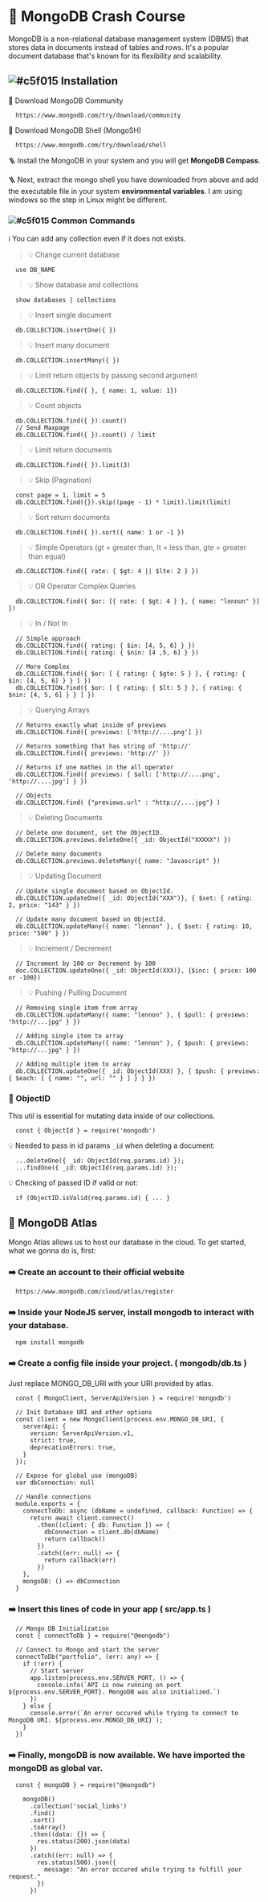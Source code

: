 # 📢 MongoDB Crash Course
MongoDB is a non-relational database management system (DBMS) that stores data in documents instead of tables and rows. It's a popular document database that's known for its flexibility and scalability.


## ![#c5f015](https://placehold.co/15x15/c5f015/c5f015.png) Installation
🔗 Download MongoDB Community

      https://www.mongodb.com/try/download/community

🔗 Download MongoDB Shell (MongoSH)

      https://www.mongodb.com/try/download/shell

🪜 Install the MongoDB in your system and you will get **MongoDB Compass**.

🪜 Next, extract the mongo shell you have downloaded from above and add the executable file in your system **environmental variables**. I am using windows so the step in Linux might be different.


### ![#c5f015](https://placehold.co/15x15/c5f015/c5f015.png) Common Commands
ℹ️ You can add any collection even if it does not exists.

> 💡 Change current database

      use DB_NAME

> 💡 Show database and collections

      show databases | collections 

> 💡 Insert single document

      db.COLLECTION.insertOne({ })

> 💡 Insert many document

      db.COLLECTION.insertMany({ })

> 💡 Limit return objects by passing second argument

      db.COLLECTION.find({ }, { name: 1, value: 1})

> 💡 Count objects

      db.COLLECTION.find({ }).count()
      // Send Maxpage
      db.COLLECTION.find({ }).count() / limit

> 💡 Limit return documents

      db.COLLECTION.find({ }).limit(3)

> 💡 Skip (Pagination)

      const page = 1, limit = 5
      db.COLLECTION.find({}).skip((page - 1) * limit).limit(limit)

> 💡 Sort return documents

      db.COLLECTION.find({ }).sort({ name: 1 or -1 })

> 💡 Simple Operators (gt = greater than, lt = less than, gte = greater than equal)

      db.COLLECTION.find({ rate: { $gt: 4 || $lte: 2 } })

> 💡 OR Operator Complex Queries 

      db.COLLECTION.find({ $or: [{ rate: { $gt: 4 } }, { name: "lennon" }] })

> 💡 In / Not In

      // Simple approach
      db.COLLECTION.find({ rating: { $in: [4, 5, 6] } })
      db.COLLECTION.find({ rating: { $nin: [4 ,5, 6] } })
      
      // More Complex
      db.COLLECTION.find({ $or: [ { rating: { $gte: 5 } }, { rating: { $in: [4, 5, 6] } } ] })
      db.COLLECTION.find({ $or: [ { rating: { $lt: 5 } }, { rating: { $nin: [4, 5, 6] } } ] })

> 💡 Querying Arrays

      // Returns exactly what inside of previews
      db.COLLECTION.find({ previews: ['http://....png'] }) 

      // Returns something that has string of 'http://'
      db.COLLECTION.find({ previews: 'http://' })
      
      // Returns if one mathes in the all operator
      db.COLLECTION.find({ previews: { $all: ['http://....png', 'http://....jpg'] } })

      // Objects
      db.COLLECTION.find( {"previews.url" : "http://....jpg"} )

> 💡 Deleting Documents

      // Delete one document, set the ObjectID.
      db.COLLECTION.previews.deleteOne({ _id: ObjectId("XXXXX") })

      // Delete many documents
      db.COLLECTION.previews.deleteMany({ name: "Javascript" })

> 💡 Updating Document


      // Update single document based on ObjectId.
      db.COLLECTION.updateOne({ _id: ObjectId("XXX")}, { $set: { rating: 2, price: "143" } })

      // Update many document based on ObjectId.
      db.COLLECTION.updateMany({ name: "lennon" }, { $set: { rating: 10, price: "500" } })
      
> 💡 Increment / Decrement

      // Increment by 100 or Decrement by 100
      doc.COLLECTION.updateOne({ _id: ObjectId(XXX)}, {$inc: { price: 100 or -100})

> 💡 Pushing / Pulling Document

      // Removing single item from array
      db.COLLECTION.updateMany({ name: "lennon" }, { $pull: { previews: "http://...jpg" } })
      
      // Adding single item to array
      db.COLLECTION.updateMany({ name: "lennon" }, { $push: { previews: "http://...jpg" } })

      // Adding multiple item to array
      db.COLLECTION.updateOne({ _id: ObjectId(XXX) }, { $push: { previews: { $each: [ { name: "", url: "" } ] } } })


### 🥨 ObjectID
This util is essential for mutating data inside of our collections.

      const { ObjectId } = require('mongodb')

💡 Needed to pass in id params `_id` when deleting a document: 

      ...deleteOne({ _id: ObjectId(req.params.id) });
      ...findOne({ _id: ObjectId(req.params.id) });

💡 Checking of passed ID if valid or not: 

      if (ObjectID.isValid(req.params.id) { ... }


## 🌿 MongoDB Atlas
Mongo Atlas allows us to host our database in the cloud. To get started, what we gonna do is, first:

### ➡️ Create an account to their official website

      https://www.mongodb.com/cloud/atlas/register

### ➡️ Inside your NodeJS server, install mongodb to interact with your database.

      npm install mongodb

### ➡️ Create a config file inside your project. ( mongodb/db.ts )
Just replace MONGO_DB_URI with your URI provided by atlas.
      
      const { MongoClient, ServerApiVersion } = require('mongodb')
      
      // Init Database URI and other options
      const client = new MongoClient(process.env.MONGO_DB_URI, {
        serverApi: {
          version: ServerApiVersion.v1,
          strict: true,
          deprecationErrors: true,
        }
      });
      
      // Expose for global use (mongoDB)
      var dbConnection: null
      
      // Handle connections
      module.exports = {
        connectToDb: async (dbName = undefined, callback: Function) => {
          return await client.connect()
            .then((client: { db: Function }) => {
              dbConnection = client.db(dbName)
              return callback()
            })
            .catch((err: null) => {
              return callback(err)
            })
        },
        mongoDB: () => dbConnection
      }

### ➡️ Insert this lines of code in your app ( src/app.ts )

      // Mongo DB Initialization
      const { connectToDb } = require("@mongodb")
      
      // Connect to Mongo and start the server
      connectToDb("portfolio", (err: any) => {
        if (!err) {
          // Start server
          app.listen(process.env.SERVER_PORT, () => {
            console.info(`API is now running on port ${process.env.SERVER_PORT}. MongoDB was also initialized.`)
          })
        } else {
          console.error(`An error occured while trying to connect to MongoDB URI. ${process.env.MONGO_DB_URI}`);
        }
      })

### ➡️ Finally, mongoDB is now available. We have imported the mongoDB as global var.

      const { mongoDB } = require("@mongodb")
      
        mongoDB()
          .collection('social_links')
          .find()
          .sort()
          .toArray()
          .then((data: {}) => {
            res.status(200).json(data)
          })
          .catch((err: null) => {
            res.status(500).json({
              message: "An error occured while trying to fulfill your request."
            })
          })
